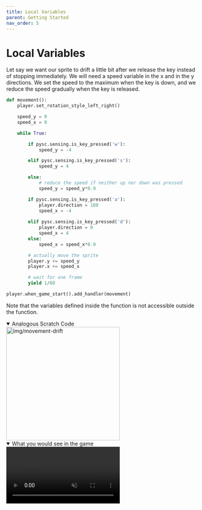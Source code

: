 ```yaml
---
title: Local Variables
parent: Getting Started
nav_order: 5
---
```

# Local Variables

Let say we want our sprite to drift a little bit after we release the key instead of stopping immediately. We will need a speed variable in the x and in the y directions. We set the speed to the maximum when the key is down, and we reduce the speed gradually when the key is released. 

```python 
def movement():
    player.set_rotation_style_left_right()

    speed_y = 0
    speed_x = 0

    while True:

        if pysc.sensing.is_key_pressed('w'):
            speed_y = -4

        elif pysc.sensing.is_key_pressed('s'):
            speed_y = 4

        else:
            # reduce the speed if neither up nor down was pressed
            speed_y = speed_y*0.9

        if pysc.sensing.is_key_pressed('a'):
            player.direction = 180
            speed_x = -4
            
        elif pysc.sensing.is_key_pressed('d'):
            player.direction = 0
            speed_x = 4
        else:
            speed_x = speed_x*0.9

        # actually move the sprite
        player.y += speed_y
        player.x += speed_x

        # wait for one frame
        yield 1/60 

player.when_game_start().add_handler(movement)

```
Note that the variables defined inside the function is not accessible outside the function. 

<details open markdown="block">
  <summary>
    Analogous Scratch Code
  </summary>
  <img src="{{ site.cdn_url }}img/movement-drift.png" alt="img/movement-drift" width="300"/>
</details>

<details open markdown="block">
  <summary>
    What you would see in the game
  </summary>
  <video autoplay loop muted playsinline style="max-width: 100%;">
    <source src="{{ site.cdn_url }}vid/local-variable_down.mp4" type="video/mp4">
    Your browser does not support the video tag.
    </video>    
</details>


